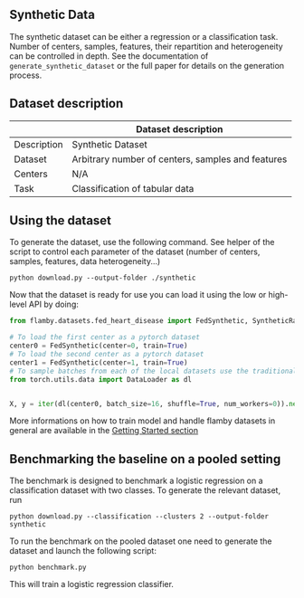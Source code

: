 ## Synthetic Data

The synthetic dataset can be either a regression or a classification
task. Number of centers, samples, features, their repartition and
heterogeneity can be controlled in depth. See the documentation of
`generate_synthetic_dataset` or the full paper for details on the
generation process.

## Dataset description

|                   | Dataset description
| ----------------- | -----------------------------------------------
| Description       | Synthetic Dataset
| Dataset           | Arbitrary number of centers, samples and features
| Centers           | N/A
| Task              | Classification of tabular data


## Using the dataset

To generate the dataset, use the following command. See helper of the script to
control each parameter of the dataset (number of centers, samples, features,
data heterogeneity...)
```
python download.py --output-folder ./synthetic
```

Now that the dataset is ready for use you can load it using the low or high-level API
by doing:
```python
from flamby.datasets.fed_heart_disease import FedSynthetic, SyntheticRaw

# To load the first center as a pytorch dataset
center0 = FedSynthetic(center=0, train=True)
# To load the second center as a pytorch dataset
center1 = FedSynthetic(center=1, train=True)
# To sample batches from each of the local datasets use the traditional pytorch API
from torch.utils.data import DataLoader as dl


X, y = iter(dl(center0, batch_size=16, shuffle=True, num_workers=0)).next()

```
More informations on how to train model and handle flamby datasets in general are available in the [Getting Started section](../../../Quickstart.md)


## Benchmarking the baseline on a pooled setting

The benchmark is designed to benchmark a logistic regression on a
classification dataset with two classes. To generate the relevant
dataset, run
```
python download.py --classification --clusters 2 --output-folder synthetic
```

To run the benchmark on the pooled dataset one need to generate the
dataset and launch the following script:
```
python benchmark.py
```
This will train a logistic regression classifier.
